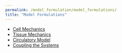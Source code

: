 ```yaml
---
permalink: /model_formulation/model_formulations/
title: "Model Formulations"
---
```

* [Cell Mechanics](/mmoth-vent/model_formulation/cell_mechanics/)
* [Tissue Mechanics](/mmoth-vent/model_formulation/tissue_mechanics/)
* [Circulatory Model](/mmoth-vent/model_formulation/hemodynamics/)
* [Coupling the Systems](/mmoth-vent/model_formulation/overview/)
